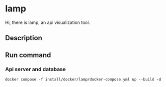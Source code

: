 # lamp
Hi, there is lamp, an api visualization tool.

## Description

## Run command
### Api server and database
```shell
docker compose -f install/docker/lamp/docker-compose.yml up --build -d
```
